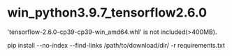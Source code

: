 # win_python3.9.7_tensorflow2.6.0

'tensorflow-2.6.0-cp39-cp39-win_amd64.whl' is not included(>400MB).

pip install --no-index --find-links /path/to/download/dir/ -r requirements.txt
